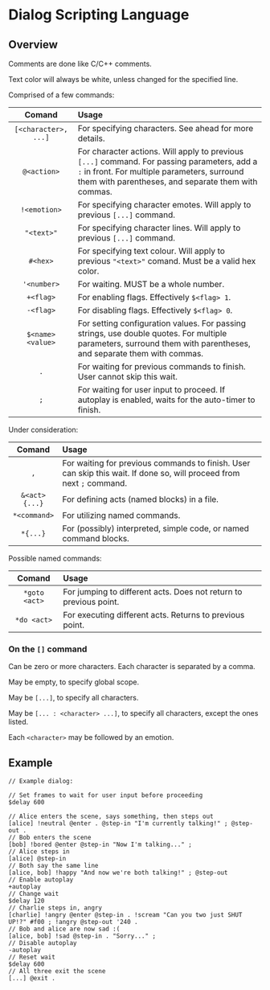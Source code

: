 # Dialog Scripting Language

## Overview

Comments are done like C/C++ comments.

Text color will always be white, unless changed for the specified line.

Comprised of a few commands:

| Comand | Usage |
|:-:|:-|
| `[<character>, ...]` | For specifying characters. See ahead for more details. |
| `@<action>` | For character actions. Will apply to previous `[...]` command. For passing parameters, add a `:` in front. For multiple parameters, surround them with parentheses, and separate them with commas. |
| `!<emotion>` | For specifying character emotes. Will apply to previous `[...]` command. |
| `"<text>"` | For specifying character lines. Will apply to previous `[...]` command. |
| `#<hex>` | For specifying text colour. Will apply to previous `"<text>"` comand. Must be a valid hex color. |
| `'<number>` | For waiting. MUST be a whole number. |
| `+<flag>` | For enabling flags. Effectively `$<flag> 1`. |
| `-<flag>` | For disabling flags. Effectively `$<flag> 0`. |
| `$<name> <value>` | For setting configuration values. For passing strings, use double quotes. For multiple parameters, surround them with parentheses, and separate them with commas.  |
| `.` | For waiting for previous commands to finish. User cannot skip this wait. |
| `;` | For waiting for user input to proceed. If autoplay is enabled, waits for the auto-timer to finish. |

Under consideration:

| Comand | Usage |
|:-:|:-|
| `,` | For waiting for previous commands to finish. User can skip this wait. If done so, will proceed from next `;` command. |
| `&<act> {...}` | For defining acts (named blocks) in a file. |
| `*<command>` | For utilizing named commands. |
| `*{...}` | For (possibly) interpreted, simple code, or named command blocks. |

Possible named commands:

| Comand | Usage |
|:-:|:-|
| `*goto <act>` | For jumping to different acts. Does not return to previous point. |
| `*do <act>` | For executing different acts. Returns to previous point. |

### On the `[]` command

Can be zero or more characters. Each character is separated by a comma.

May be empty, to specify global scope.

May be `[...]`, to specify all characters.

May be `[... : <character> ...]`, to specify all characters, except the ones listed.

Each `<character>` may be followed by an emotion.

## Example

```
// Example dialog:

// Set frames to wait for user input before proceeding
$delay 600

// Alice enters the scene, says something, then steps out
[alice] !neutral @enter . @step-in "I'm currently talking!" ; @step-out .
// Bob enters the scene
[bob] !bored @enter @step-in "Now I'm talking..." ;
// Alice steps in
[alice] @step-in
// Both say the same line
[alice, bob] !happy "And now we're both talking!" ; @step-out
// Enable autoplay
+autoplay
// Change wait
$delay 120
// Charlie steps in, angry
[charlie] !angry @enter @step-in . !scream "Can you two just SHUT UP!?" #f00 ; !angry @step-out '240 .
// Bob and alice are now sad :(
[alice, bob] !sad @step-in . "Sorry..." ;
// Disable autoplay
-autoplay
// Reset wait
$delay 600
// All three exit the scene
[...] @exit .

```